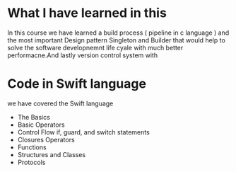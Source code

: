 # What I have learned in this 

In this course we have learned a build process ( pipeline in c language ) and the most important Design pattern Singleton and Builder
that would help to solve the software developnemnt life cyale with much better performacne.And lastly version control system with 


# Code in Swift language

we have covered the Swift language 
- The Basics
- Basic Operators
- Control Flow  if, guard, and switch statements
- Closures Operators
- Functions
- Structures and Classes
- Protocols

